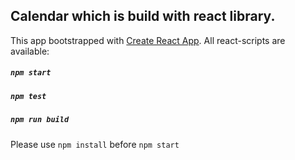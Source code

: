 ## Calendar which is build with react library.
This app bootstrapped with [Create React App](https://github.com/facebook/create-react-app).
All react-scripts are available:
##### `npm start`
##### `npm test`
##### `npm run build`


Please use ```npm install``` before ```npm start```  

